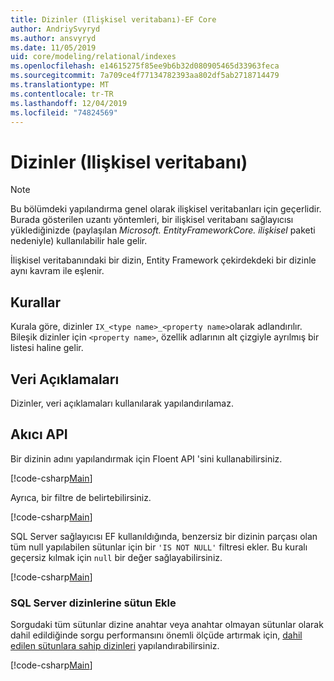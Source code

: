 ```yaml
---
title: Dizinler (Ilişkisel veritabanı)-EF Core
author: AndriySvyryd
ms.author: ansvyryd
ms.date: 11/05/2019
uid: core/modeling/relational/indexes
ms.openlocfilehash: e14615275f85ee9b6b32d080905465d33963feca
ms.sourcegitcommit: 7a709ce4f77134782393aa802df5ab2718714479
ms.translationtype: MT
ms.contentlocale: tr-TR
ms.lasthandoff: 12/04/2019
ms.locfileid: "74824569"
---
```

# <a name="indexes-relational-database"></a>Dizinler (Ilişkisel veritabanı)

> [!NOTE]  
> Bu bölümdeki yapılandırma genel olarak ilişkisel veritabanları için geçerlidir. Burada gösterilen uzantı yöntemleri, bir ilişkisel veritabanı sağlayıcısı yüklediğinizde (paylaşılan *Microsoft. EntityFrameworkCore. ilişkisel* paketi nedeniyle) kullanılabilir hale gelir.

İlişkisel veritabanındaki bir dizin, Entity Framework çekirdekdeki bir dizinle aynı kavram ile eşlenir.

## <a name="conventions"></a>Kurallar

Kurala göre, dizinler `IX_<type name>_<property name>`olarak adlandırılır. Bileşik dizinler için `<property name>`, özellik adlarının alt çizgiyle ayrılmış bir listesi haline gelir.

## <a name="data-annotations"></a>Veri Açıklamaları

Dizinler, veri açıklamaları kullanılarak yapılandırılamaz.

## <a name="fluent-api"></a>Akıcı API

Bir dizinin adını yapılandırmak için Floent API 'sini kullanabilirsiniz.

[!code-csharp[Main](../../../../samples/core/Modeling/FluentAPI/Relational/IndexName.cs?name=Model&highlight=9)]

Ayrıca, bir filtre de belirtebilirsiniz.

[!code-csharp[Main](../../../../samples/core/Modeling/FluentAPI/Relational/IndexFilter.cs?name=Model&highlight=9)]

SQL Server sağlayıcısı EF kullanıldığında, benzersiz bir dizinin parçası olan tüm null yapılabilen sütunlar için bir `'IS NOT NULL'` filtresi ekler. Bu kuralı geçersiz kılmak için `null` bir değer sağlayabilirsiniz.

[!code-csharp[Main](../../../../samples/core/Modeling/FluentAPI/Relational/IndexNoFilter.cs?name=Model&highlight=10)]

### <a name="include-columns-in-sql-server-indexes"></a>SQL Server dizinlerine sütun Ekle

Sorgudaki tüm sütunlar dizine anahtar veya anahtar olmayan sütunlar olarak dahil edildiğinde sorgu performansını önemli ölçüde artırmak için, [dahil edilen sütunlara sahip dizinleri](https://docs.microsoft.com/sql/relational-databases/indexes/create-indexes-with-included-columns) yapılandırabilirsiniz.

[!code-csharp[Main](../../../../samples/core/Modeling/FluentAPI/Relational/IndexInclude.cs?name=Model)]
